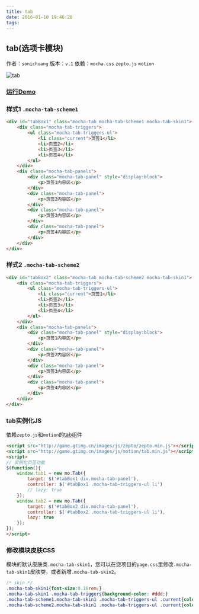 ```yaml
---
title: tab
date: 2016-01-10 19:46:20
tags:
---
```


## tab(选项卡模块)
作者：`sonichuang`
版本：`v.1`
依赖：`mocha.css` `zepto.js` `motion`

![tab](http://game.gtimg.cn/images/js/mocha/images/demo/tab.png)
### [运行Demo](http://tgideas.github.io/mocha/demo/tab/demo.html "tab(选项卡模块)")

### 样式1 `.mocha-tab-scheme1`
``` html
<div id="tabBox1" class="mocha-tab mocha-tab-scheme1 mocha-tab-skin1">
	<div class="mocha-tab-triggers">
		<ul class="mocha-tab-triggers-ul">
			<li class="current">页签1</li>
			<li>页签2</li>
			<li>页签3</li>
			<li>页签4</li>
		</ul>
	</div>
	<div class="mocha-tab-panels">
		<div class="mocha-tab-panel" style="display:block">
			<p>页签1内容区</p>
		</div>
		<div class="mocha-tab-panel">
			<p>页签2内容区</p>
		</div>
		<div class="mocha-tab-panel">
			<p>页签3内容区</p>
		</div>
		<div class="mocha-tab-panel">
			<p>页签4内容区</p>
		</div>
	</div>
</div>
```

### 样式2 `.mocha-tab-scheme2`
``` html
<div id="tabBox2" class="mocha-tab mocha-tab-scheme2 mocha-tab-skin1">
	<div class="mocha-tab-triggers">
		<ul class="mocha-tab-triggers-ul">
			<li class="current">页签1</li>
			<li>页签2</li>
			<li>页签3</li>
			<li>页签4</li>
		</ul>
	</div>
	<div class="mocha-tab-panels">
		<div class="mocha-tab-panel" style="display:block">
			<p>页签1内容区</p>
		</div>
		<div class="mocha-tab-panel">
			<p>页签2内容区</p>
		</div>
		<div class="mocha-tab-panel">
			<p>页签3内容区</p>
		</div>
		<div class="mocha-tab-panel">
			<p>页签4内容区</p>
		</div>
	</div>
</div>
```

### tab实例化JS
依赖`zepto.js`和`motion`的[tab](http://tgideas.github.io/motion/doc/data/component/mo.Tab.html)组件
``` html
<script src="http://game.gtimg.cn/images/js/zepto/zepto.min.js"></script>
<script src="http://game.gtimg.cn/images/js/motion/tab.min.js"></script>
<script>
// 实例化页签功能
$(function(){
	window.tab1 = new mo.Tab({
		target: $('#tabBox1 div.mocha-tab-panel'),
		controller: $('#tabBox1 .mocha-tab-triggers-ul li')
		// lazy: true
	});
	window.tab2 = new mo.Tab({
		target: $('#tabBox2 div.mocha-tab-panel'),
		controller: $('#tabBox2 .mocha-tab-triggers-ul li'),
		lazy: true
	});
});
</script>
```

### 修改模块皮肤CSS 
模块的默认皮肤类`.mocha-tab-skin1`，您可以在您项目的`page.css`里修改`.mocha-tab-skin1`皮肤类，或者新增`.mocha-tab-skin2`。
``` css
/* skin */
.mocha-tab-skin1{font-size:0.16rem;}
.mocha-tab-skin1 .mocha-tab-triggers{background-color: #ddd;}
.mocha-tab-scheme1.mocha-tab-skin1 .mocha-tab-triggers-ul .current{color: #fff;background-color: #09f;border-left:none;}
.mocha-tab-scheme2.mocha-tab-skin1 .mocha-tab-triggers-ul .current{color: #09f;font-weight: bold;border-color:#09f;}
```